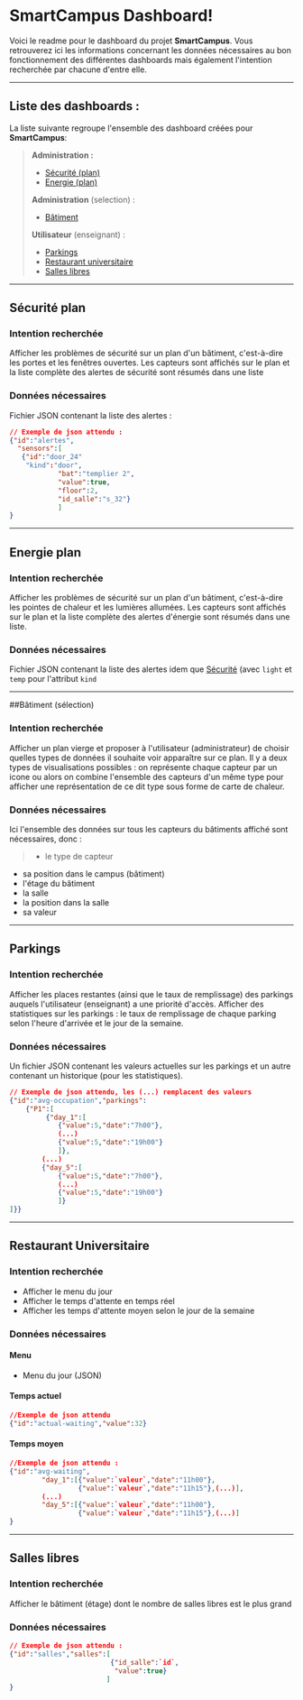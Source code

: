 SmartCampus Dashboard!
=====================


Voici le readme pour le dashboard du projet **SmartCampus**. Vous retrouverez ici les informations concernant les données nécessaires au bon fonctionnement des différentes dashboards mais également l'intention recherchée par chacune d'entre elle.

----------


Liste des dashboards :
---------

La liste suivante regroupe l'ensemble des dashboard créées pour **SmartCampus**:

> **Administration :**
>
> - [Sécurité (plan)](#sécurité-plan)
> - [Energie (plan)](#energie-plan)
>
> **Administration** (selection) :
> - [Bâtiment](#bâtiment-sélection)
> 
> **Utilisateur** (enseignant) :
>
> - [Parkings](#parkings)
> - [Restaurant universitaire](#restaurant-universitaire)
> - [Salles libres](#salles-libres)


----------


## Sécurité plan

### Intention recherchée
Afficher les problèmes de sécurité sur un plan d'un bâtiment, c'est-à-dire les portes et les fenêtres ouvertes.
Les capteurs sont affichés sur le plan et la liste complète des alertes de sécurité sont résumés dans une liste

### Données nécessaires
Fichier JSON contenant la liste des alertes :
```json
// Exemple de json attendu :
{"id":"alertes",
  "sensors":[
   {"id":"door_24"
    "kind":"door",
            "bat":"templier 2",
            "value":true,
            "floor":2,
            "id_salle":"s_32"}
            ]
}
```

----------


## Energie plan

### Intention recherchée
Afficher les problèmes de sécurité sur un plan d'un bâtiment, c'est-à-dire les pointes de chaleur et les lumières allumées.
Les capteurs sont affichés sur le plan et la liste complète des alertes d'énergie sont résumés dans une liste.

### Données nécessaires
Fichier JSON contenant la liste des alertes idem que [Sécurité](#sécurité) (avec `light` et `temp` pour l'attribut `kind`


----------

##Bâtiment (sélection)
### Intention recherchée
Afficher un plan vierge et proposer à l'utilisateur (administrateur) de choisir quelles types de données il souhaite voir apparaître sur ce plan. Il y a deux types de visualisations possibles : on représente chaque capteur par un icone ou alors on combine l'ensemble des capteurs d'un même type pour afficher une représentation de ce dit type sous forme de carte de chaleur.

### Données nécessaires
Ici l'ensemble des données sur tous les capteurs du bâtiments affiché sont nécessaires, donc :
>- le type de capteur
- sa position dans le campus (bâtiment)
- l'étage du bâtiment
- la salle
- la position dans la salle
- sa valeur

----------


## Parkings

### Intention recherchée
Afficher les places restantes (ainsi que le taux de remplissage) des parkings auquels l'utilisateur (enseignant) a une priorité d'accès.
Afficher des statistiques sur les parkings : le taux de remplissage de chaque parking selon l'heure d'arrivée et le jour de la semaine.

### Données nécessaires
Un fichier JSON contenant les valeurs actuelles sur les parkings et un autre contenant un historique (pour les statistiques).
```json
// Exemple de json attendu, les (...) remplacent des valeurs
{"id":"avg-occupation","parkings":
    {"P1":[
         {"day_1":[    
            {"value":5,"date":"7h00"},
            (...)
            {"value":5,"date":"19h00"}
            ]},
        (...)
        {"day_5":[    
            {"value":5,"date":"7h00"},
            (...)
            {"value":5,"date":"19h00"}
            ]}
]}}
```


----------


## Restaurant Universitaire

### Intention recherchée
- Afficher le menu du jour
- Afficher le temps d'attente en temps réel
- Afficher les temps d'attente moyen selon le jour de la semaine

### Données nécessaires
#### Menu
- Menu du jour (JSON)

#### Temps actuel
```json
//Exemple de json attendu
{"id":"actual-waiting","value":32}
```

#### Temps moyen
```json
//Exemple de json attendu :
{"id":"avg-waiting",
        "day_1":[{"value":`valeur`,"date":"11h00"},
                 {"value":`valeur`,"date":"11h15"},(...)],
        (...)
        "day_5":[{"value":`valeur`,"date":"11h00"},
                 {"value":`valeur`,"date":"11h15"},(...)]
}
```


----------


## Salles libres

### Intention recherchée
Afficher le bâtiment (étage) dont le nombre de salles libres est le plus grand

### Données nécessaires
```json
// Exemple de json attendu :
{"id":"salles","salles":[
                         {"id_salle":`id`,
                          "value":true}
                        ]
}
```
